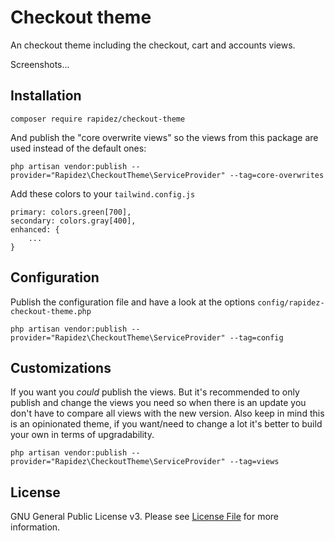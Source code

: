 # Checkout theme

An checkout theme including the checkout, cart and accounts views.

Screenshots...

## Installation

```
composer require rapidez/checkout-theme
```

And publish the "core overwrite views" so the views from this package are used instead of the default ones:
```
php artisan vendor:publish --provider="Rapidez\CheckoutTheme\ServiceProvider" --tag=core-overwrites
```

Add these colors to your `tailwind.config.js`
```
primary: colors.green[700],
secondary: colors.gray[400],
enhanced: {
    ...
}
```

## Configuration

Publish the configuration file and have a look at the options `config/rapidez-checkout-theme.php`
```
php artisan vendor:publish --provider="Rapidez\CheckoutTheme\ServiceProvider" --tag=config
```

## Customizations

If you want you *could* publish the views. But it's recommended to only publish and change the views you need so when there is an update you don't have to compare all views with the new version. Also keep in mind this is an opinionated theme, if you want/need to change a lot it's better to build your own in terms of upgradability.
```
php artisan vendor:publish --provider="Rapidez\CheckoutTheme\ServiceProvider" --tag=views
```

## License

GNU General Public License v3. Please see [License File](LICENSE) for more information.

